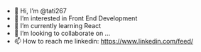 - 👋 Hi, I’m @tati267
- 👀 I’m interested in Front End Development
- 🌱 I’m currently learning React
- 💞️ I’m looking to collaborate on ...
- 📫 How to reach me linkedin: https://www.linkedin.com/feed/
